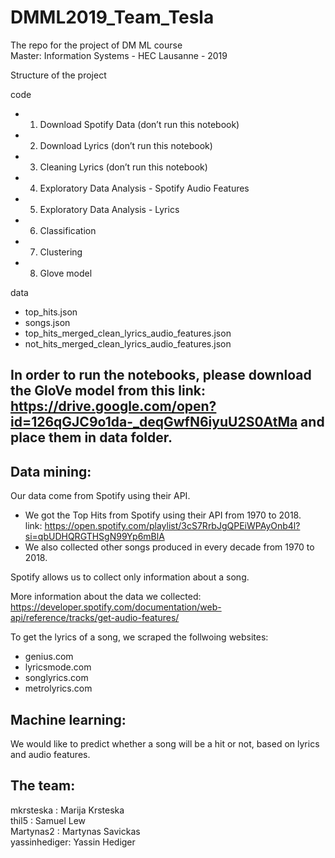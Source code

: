 # DMML2019_Team_Tesla
The repo for the project of DM ML course  
Master: Information Systems - HEC Lausanne - 2019

Structure of the project

code
- 1. Download Spotify Data (don’t run this notebook)
- 2. Download Lyrics (don’t run this notebook)
- 3. Cleaning Lyrics (don’t run this notebook)
- 4. Exploratory Data Analysis - Spotify Audio Features
- 5. Exploratory Data Analysis - Lyrics
- 6. Classification
- 7. Clustering
- 8. Glove model 

data
- top_hits.json
- songs.json
- top_hits_merged_clean_lyrics_audio_features.json
- not_hits_merged_clean_lyrics_audio_features.json

## In order to run the notebooks, please download the GloVe model from this link: https://drive.google.com/open?id=126qGJC9o1da-_deqGwfN6iyuU2S0AtMa and place them in data folder.

## Data mining:

Our data come from Spotify using their API.

- We got the Top Hits from Spotify using their API from 1970 to 2018.   
  link: https://open.spotify.com/playlist/3cS7RrbJgQPEiWPAyOnb4l?si=qbUDHQRGTHSgN99Yp6mBlA
- We also collected other songs produced in every decade from 1970 to 2018.

Spotify allows us to collect only information about a song.

More information about the data we collected:  
https://developer.spotify.com/documentation/web-api/reference/tracks/get-audio-features/

To get the lyrics of a song, we scraped the follwoing websites:
- genius.com
- lyricsmode.com
- songlyrics.com
- metrolyrics.com

## Machine learning:

We would like to predict whether a song will be a hit or not, based on lyrics and audio features.

## The team:

mkrsteska : Marija Krsteska  
thil5 : Samuel Lew  
Martynas2 : Martynas Savickas  
yassinhediger: Yassin Hediger
